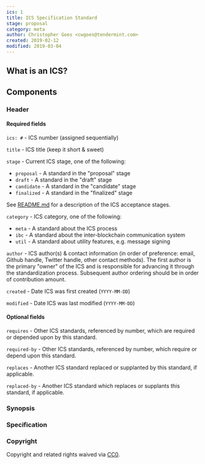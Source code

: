 ```yaml
---
ics: 1
title: ICS Specification Standard
stage: proposal
category: meta
author: Christopher Goes <cwgoes@tendermint.com>
created: 2019-02-12
modified: 2019-03-04
---
```


## What is an ICS?

## Components

### Header

#### Required fields

`ics: #` - ICS number (assigned sequentially)

`title` - ICS title (keep it short & sweet)

`stage` - Current ICS stage, one of the following:
- `proposal` - A standard in the "proposal" stage
- `draft` - A standard in the "draft" stage
- `candidate` - A standard in the "candidate" stage
- `finalized` - A standard in the "finalized" stage

See [README.md](../../README.md) for a description of the ICS acceptance stages.

`category` - ICS category, one of the following:
- `meta` - A standard about the ICS process
- `ibc`  - A standard about the inter-blockchain communication system
- `util` - A standard about utility features, e.g. message signing

`author` - ICS author(s) & contact information (in order of preference: email, Github handle, Twitter handle, other contact methods).
           The first author is the primary "owner" of the ICS and is responsible for advancing it through the standardization process.
           Subsequent author ordering should be in order of contribution amount.

`created` - Date ICS was first created (`YYYY-MM-DD`)

`modified` - Date ICS was last modified (`YYYY-MM-DD`)

#### Optional fields

`requires` - Other ICS standards, referenced by number, which are required or depended upon by this standard.

`required-by` - Other ICS standards, referenced by number, which require or depend upon this standard.

`replaces` - Another ICS standard replaced or supplanted by this standard, if applicable.

`replaced-by` - Another ICS standard which replaces or supplants this standard, if applicable.

### Synopsis

### Specification

### Copyright

Copyright and related rights waived via [CC0](https://creativecommons.org/publicdomain/zero/1.0/).
